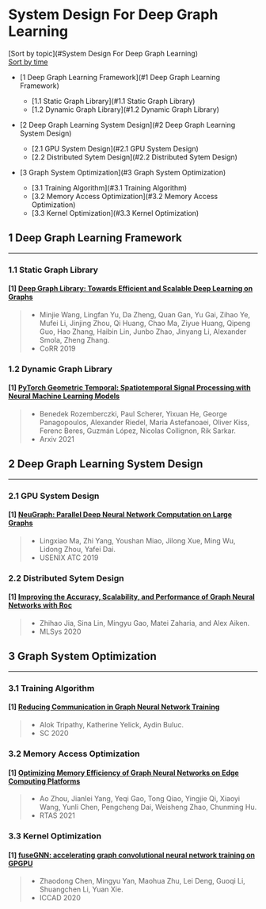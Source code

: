# System Design For Deep Graph Learning

[Sort by topic](#System Design For Deep Graph Learning)\
[Sort by time](./sort_time_system.md)
- [1  Deep Graph Learning Framework](#1 Deep Graph Learning Framework)
  * [1.1 Static Graph Library](#1.1 Static Graph Library)
  * [1.2 Dynamic Graph Library](#1.2 Dynamic Graph Library)
    
- [2  Deep Graph Learning System Design](#2 Deep Graph Learning System Design)
  * [2.1 GPU System Design](#2.1 GPU System Design)
  * [2.2 Distributed Sytem Design](#2.2 Distributed Sytem Design)
  
- [3  Graph System Optimization](#3 Graph System Optimization)
  * [3.1 Training Algorithm](#3.1 Training Algorithm)
  * [3.2 Memory Access Optimization](#3.2 Memory Access Optimization)
  * [3.3 Kernel Optimization](#3.3 Kernel Optimization)
    

## 1 Deep Graph Learning Framework

---

### 1.1 Static Graph Library

#### [1] [Deep Graph Library: Towards Efficient and Scalable Deep Learning on Graphs](https://arxiv.org/abs/1909.01315v2)
> - Minjie Wang, Lingfan Yu, Da Zheng, Quan Gan, Yu Gai, Zihao Ye, Mufei Li, Jinjing Zhou, Qi Huang, Chao Ma, Ziyue Huang, Qipeng Guo, Hao Zhang, Haibin Lin, Junbo Zhao, Jinyang Li, Alexander Smola, Zheng Zhang.
> - CoRR 2019




### 1.2 Dynamic Graph Library

#### [1] [PyTorch Geometric Temporal: Spatiotemporal Signal Processing with Neural Machine Learning Models](https://arxiv.org/abs/2104.07788)
> - Benedek Rozemberczki, Paul Scherer, Yixuan He, George Panagopoulos, Alexander Riedel, Maria Astefanoaei, Oliver Kiss, Ferenc Beres, Guzmán López, Nicolas Collignon, Rik Sarkar.
> - Arxiv 2021



## 2 Deep Graph Learning System Design

---

### 2.1 GPU System Design

#### [1] [NeuGraph: Parallel Deep Neural Network Computation on Large Graphs](https://www.usenix.org/conference/atc19/presentation/ma)
> - Lingxiao Ma, Zhi Yang, Youshan Miao, Jilong Xue, Ming Wu, Lidong Zhou, Yafei Dai.
> - USENIX ATC 2019


### 2.2 Distributed Sytem Design

#### [1] [Improving the Accuracy, Scalability, and Performance of  Graph Neural Networks with Roc](https://www-cs.stanford.edu/people/matei/papers/2020/mlsys_roc.pdf)
> - Zhihao Jia, Sina Lin, Mingyu Gao, Matei Zaharia, and Alex Aiken.
> - MLSys 2020


## 3 Graph System Optimization

---

### 3.1 Training Algorithm
#### [1] [Reducing Communication in Graph Neural Network Training](https://arxiv.org/abs/2005.03300)
> - Alok Tripathy, Katherine Yelick, Aydin Buluc.
> - SC 2020


### 3.2 Memory Access Optimization
#### [1] [Optimizing Memory Efficiency of Graph Neural Networks on Edge Computing Platforms](https://arxiv.org/abs/2104.03058)
> - Ao Zhou, Jianlei Yang, Yeqi Gao, Tong Qiao, Yingjie Qi, Xiaoyi Wang, Yunli Chen, Pengcheng Dai, Weisheng Zhao, Chunming Hu.
> - RTAS 2021



### 3.3 Kernel Optimization

#### [1] [fuseGNN: accelerating graph convolutional neural network training on GPGPU](https://ieeexplore.ieee.org/document/9256702)
> - Zhaodong Chen, Mingyu Yan, Maohua Zhu, Lei Deng, Guoqi Li, Shuangchen Li, Yuan Xie.
> - ICCAD 2020